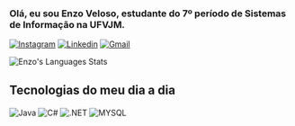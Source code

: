 ### Olá, eu sou Enzo Veloso, estudante do 7º período de Sistemas de Informação na UFVJM.

[![Instagram](https://img.shields.io/badge/Instagram-E4405F?style=for-the-badge&logo=instagram&logoColor=white)](https://www.instagram.com/enzooveloso/)
[![Linkedin](https://img.shields.io/badge/LinkedIn-0077B5?style=for-the-badge&logo=linkedin&logoColor=white)](https://www.linkedin.com/in/enzo-veloso-305543165/)
[![Gmail](https://img.shields.io/badge/Gmail-D14836?style=for-the-badge&logo=gmail&logoColor=white)](mailto:enzoveloso.2002@gmail.com)


![Enzo's Languages Stats](https://github-readme-stats.vercel.app/api/top-langs/?username=Enzooveloso&layout=compact)

## Tecnologias do meu dia a dia
<div style="display: inline-block">
    <img align="center" alt="Java" src="https://img.shields.io/badge/Java-ED8B00?style=for-the-badge&logo=openjdk&logoColor=white"/>
    <img align= "center" alt="C#" src="https://img.shields.io/badge/C%23-239120?style=for-the-badge&logo=c-sharp&logoColor=white/">
<img align= "center" alt=".NET" src="https://img.shields.io/badge/.NET-5C2D91?style=for-the-badge&logo=.net&logoColor=white/">
<img align= "center" alt="MYSQL" src="https://img.shields.io/badge/MySQL-00000F?style=for-the-badge&logo=mysql&logoColor=white/">
</div>

